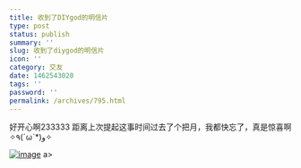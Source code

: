 ```yaml
---
title: 收到了DIYgod的明信片
type: post
status: publish
summary: ''
slug: 收到了diygod的明信片
icon: ''
category: 交友
date: 1462543020
tags: ''
password: ''
permalink: /archives/795.html
---
```


好开心啊233333 距离上次提起这事时间过去了个把月，我都快忘了，真是惊喜啊✧٩(ˊωˋ*)و✧

<a href="https://www.zkl2333.com/usr/uploads/2016/05/wp-1462892360054.jpg"><img class="alignnone size-full" title="wp-1462892360054" src="https://www.zkl2333.com/usr/uploads/2016/05/wp-1462892360054.jpg" alt="image" /></a>
a>
